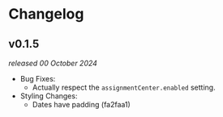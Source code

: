 # Changelog

## v0.1.5

_released 00 October 2024_

- Bug Fixes:
  - Actually respect the `assignmentCenter.enabled` setting.
- Styling Changes:
  - Dates have padding (fa2faa1)
